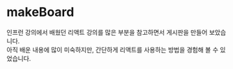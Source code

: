 # makeBoard
인프런 강의에서 배웠던 리액트 강의를 많은 부분을 참고하면서 게시판을 만들어 보았습니다.  
아직 배운 내용에 많이 미숙하지만, 간단하게 리액트를 사용하는 방법을 경험해 볼 수 있었습니다.
